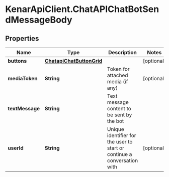 # KenarApiClient.ChatAPIChatBotSendMessageBody

## Properties

Name | Type | Description | Notes
------------ | ------------- | ------------- | -------------
**buttons** | [**ChatapiChatButtonGrid**](ChatapiChatButtonGrid.md) |  | [optional] 
**mediaToken** | **String** | Token for attached media (if any) | [optional] 
**textMessage** | **String** | Text message content to be sent by the bot | 
**userId** | **String** | Unique identifier for the user to start or continue a conversation with | [optional] 


